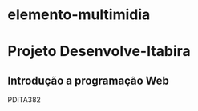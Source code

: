 # elemento-multimidia
<h1>Projeto Desenvolve-Itabira</h1>
<p>
  <h2>Introdução a programação Web</h2>
</p>
PDITA382
